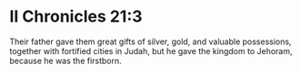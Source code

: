 # II Chronicles 21:3

Their father gave them great gifts of silver, gold, and valuable possessions, together with fortified cities in Judah, but he gave the kingdom to Jehoram, because he was the firstborn.
